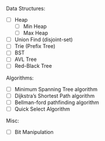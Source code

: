Data Structures:

- [ ] Heap
  - [ ] Min Heap
  - [ ] Max Heap
- [ ] Union Find (disjoint-set)
- [ ] Trie (Prefix Tree)
- [ ] BST
- [ ] AVL Tree
- [ ] Red-Black Tree

Algorithms:

- [ ] Minimum Spanning Tree algorithm
- [ ] Dijkstra’s Shortest Path algorithm
- [ ] Bellman-ford pathfinding algorithm
- [ ] Quick Select Algorithm

Misc:

- [ ] Bit Manipulation
